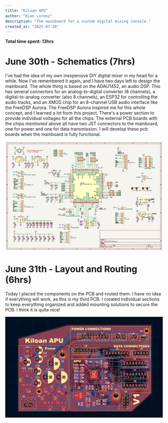 ```yaml
---
title: "Kiloan APU"
author: "Kian Lorenz"
description: "The mainboard for a custom digital mixing console."
created_at: "2025-07-30"
---
```


**Total time spent: 13hrs**

# June 30th - Schematics (7hrs)

I've had the idea of my own inexpensive DIY digital mixer in my head for a while. Now I've remembered it again, and I have two days left to design the mainboard. The whole thing is based on the ADAU1452, an audio DSP. This has several connectors for an analog-to-digital converter (8 channels), a digital-to-analog converter (also 8 channels), an ESP32 for controlling the audio tracks, and an XMOS chip for an 8-channel USB audio interface like the FreeDSP Aurora. The FreeDSP Aurora inspired me for this whole concept, and I learned a lot from this project. There's a power section to provide individual voltages for all the chips. The external PCB boards with the chips mentioned above all have two JST connectors to the mainboard, one for power and one for data transmission. I will develop these pcb boards when the mainboard is fully functional.

![schematics](images/schematics.jpeg)

# June 31th - Layout and Routing (6hrs)

Today I placed the components on the PCB and routed them. I have no idea if everything will work, as this is my third PCB. I created individual sections to keep everything organized and added mounting solutions to secure the PCB. I think it is quite nice!

![pcb](images/pcb.jpeg)